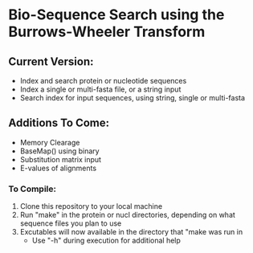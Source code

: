 # Bio-Sequence Search using the Burrows-Wheeler Transform

## Current Version:
 - Index and search protein or nucleotide sequences
 - Index a single or multi-fasta file, or a string input
 - Search index for input sequences, using string, single or multi-fasta

## Additions To Come:
 - Memory Clearage
 - BaseMap() using binary
 - Substitution matrix input
 - E-values of alignments

### To Compile:
 1. Clone this repository to your local machine
 2. Run "make" in the protein or nucl directories, depending on what sequence files you plan to use
 3. Excutables will now available in the directory that "make was run in
    - Use "-h" during execution for additional help
